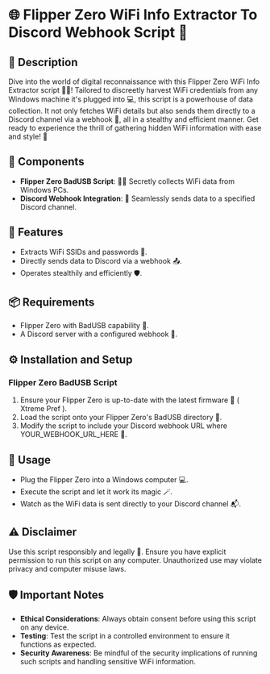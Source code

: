 # 🌐 Flipper Zero WiFi Info Extractor To Discord Webhook Script 📶

## 📝 Description
Dive into the world of digital reconnaissance with this Flipper Zero WiFi Info Extractor script 🕵️‍♂️! Tailored to discreetly harvest WiFi credentials from any Windows machine it's plugged into 💻, this script is a powerhouse of data collection. It not only fetches WiFi details but also sends them directly to a Discord channel via a webhook 📡, all in a stealthy and efficient manner. Get ready to experience the thrill of gathering hidden WiFi information with ease and style! 🌟

## 🧩 Components
- **Flipper Zero BadUSB Script**: 🕵️‍♂️ Secretly collects WiFi data from Windows PCs.
- **Discord Webhook Integration**: 📡 Seamlessly sends data to a specified Discord channel.

## 🌟 Features
- Extracts WiFi SSIDs and passwords 📶.
- Directly sends data to Discord via a webhook 📤.
- Operates stealthily and efficiently 🛡️.

## 📦 Requirements
- Flipper Zero with BadUSB capability 🐬.
- A Discord server with a configured webhook 🔗.

## ⚙️ Installation and Setup

### Flipper Zero BadUSB Script
1. Ensure your Flipper Zero is up-to-date with the latest firmware 🔧 ( Xtreme Pref ).
2. Load the script onto your Flipper Zero's BadUSB directory 📂.
3. Modify the script to include your Discord webhook URL where YOUR_WEBHOOK_URL_HERE 📝.

## 🚀 Usage
- Plug the Flipper Zero into a Windows computer 💻.
- Execute the script and let it work its magic 🪄.
- Watch as the WiFi data is sent directly to your Discord channel 📬.

## ⚠️ Disclaimer
Use this script responsibly and legally 🚨. Ensure you have explicit permission to run this script on any computer. Unauthorized use may violate privacy and computer misuse laws.

## 🛡️ Important Notes
- **Ethical Considerations**: Always obtain consent before using this script on any device.
- **Testing**: Test the script in a controlled environment to ensure it functions as expected.
- **Security Awareness**: Be mindful of the security implications of running such scripts and handling sensitive WiFi information.

